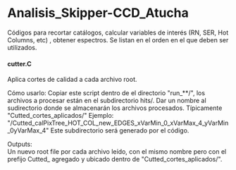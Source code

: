 # Analisis_Skipper-CCD_Atucha
Códigos para recortar catálogos, calcular variables de interés (RN, SER, Hot Columns, etc) , obtener espectros.
Se listan en el orden en el que deben ser utilizados.

#### cutter.C ####
Aplica cortes de calidad a cada archivo root. 

Cómo usarlo:
	Copiar este script dentro de el directorio "run_**/", los archivos a procesar están en el subdirectorio hits/. 
	Dar un nombre al sudirectorio donde se almacenarán los archivos procesados. Típicamente "Cutted_cortes_aplicados/" Ejemplo: "/Cutted_calPixTree_HOT_COL_new_EDGES_xVarMin_0_xVarMax_4_yVarMin_0yVarMax_4"
  Este subdirectorio será generado por el código.

Outputs:	
	Un nuevo root file por cada archivo leído, con el mismo nombre pero con el prefijo Cutted_ agregado y ubicado dentro de "Cutted_cortes_aplicados/".

